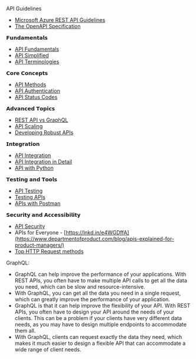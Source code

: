 API Guidelines
  -  [Microsoft Azure REST API Guidelines](https://github.com/microsoft/api-guidelines/blob/vNext/azure/Guidelines.md)
  -  [The OpenAPI Specification](https://github.com/OAI/OpenAPI-Specification)

𝗙𝘂𝗻𝗱𝗮𝗺𝗲𝗻𝘁𝗮𝗹𝘀
  - [API Fundamentals ](https://lnkd.in/e8eMet_k)
  - [API Simplified ](https://lnkd.in/er9JiGxw) 
  - [API Terminologies](https://lnkd.in/eRsPMzpd)

𝗖𝗼𝗿𝗲 𝗖𝗼𝗻𝗰𝗲𝗽𝘁𝘀
  - [API Methods](https://lnkd.in/ey9v7-hU) 
  - [API Authentication ](https://lnkd.in/eNPfpAdE)
  - [API Status Codes ](https://lnkd.in/egXizUrS)


𝗔𝗱𝘃𝗮𝗻𝗰𝗲𝗱 𝗧𝗼𝗽𝗶𝗰𝘀
  - [REST API vs GraphQL ](https://lnkd.in/eZHREdgC)
  - [API Scaling ](https://lnkd.in/e3mZSvmn)
  - [Developing Robust APIs ](https://lnkd.in/eBXzbFyg)

𝗜𝗻𝘁𝗲𝗴𝗿𝗮𝘁𝗶𝗼𝗻
  - [API Integration ](https://lnkd.in/eDASPP5m)
  - [API Integration in Detail ](https://snipcart.com/blog/integrating-apis-introduction)
  - [API with Python ](https://lnkd.in/eM23ah2y)

𝗧𝗲𝘀𝘁𝗶𝗻𝗴 𝗮𝗻𝗱 𝗧𝗼𝗼𝗹𝘀
  - [API Testing ](https://lnkd.in/emgmWJqH)
  - [Testing APIs ](https://lnkd.in/eCPnGTGi)
  - [APIs with Postman ](https://lnkd.in/ezue3d4B)

𝗦𝗲𝗰𝘂𝗿𝗶𝘁𝘆 𝗮𝗻𝗱 𝗔𝗰𝗰𝗲𝘀𝘀𝗶𝗯𝗶𝗹𝗶𝘁𝘆
  - [API Security ](https://lnkd.in/e79ZYfPa)
  - APIs for Everyone - [https://lnkd.in/e4WGDffA](https://www.departmentofproduct.com/blog/apis-explained-for-product-managers/)
  - [Top HTTP Request methods](https://media.licdn.com/dms/image/v2/D4E22AQFP_VoMQYUbuQ/feedshare-shrink_800/feedshare-shrink_800/0/1726862477461?e=1729728000&v=beta&t=TZcoi_katvGJk9MaJwBWEhjU2Q92rpI7E46qkV6Yn3U)

GraphQL:
- GraphQL can help improve the performance of your applications. With REST APIs, you often have to make multiple API calls to get all the data you need, which can be slow and resource-intensive.
- With GraphQL, you can get all the data you need in a single request, which can greatly improve the performance of your application.
- GraphQL is that it can help improve the flexibility of your API. With REST APIs, you often have to design your API around the needs of your clients. This can be a problem if your clients have very different data needs, as you may have to design multiple endpoints to accommodate them all.
- With GraphQL, clients can request exactly the data they need, which makes it much easier to design a flexible API that can accommodate a wide range of client needs.
